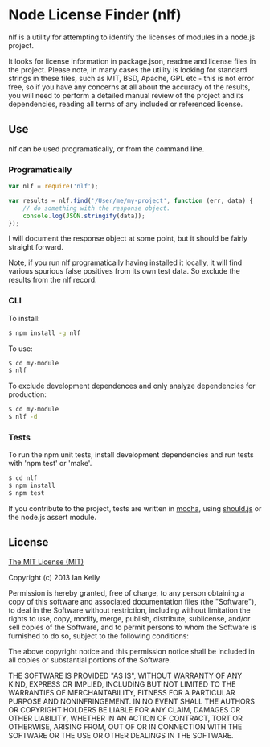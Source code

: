 # Node License Finder (nlf)

nlf is a utility for attempting to identify the licenses of modules in a node.js project.

It looks for license information in package.json, readme and license files in the project.  Please note, in many cases
the utility is looking
for standard strings in these files, such as MIT, BSD, Apache, GPL etc - this is not error free, so if you have any 
concerns at all about the accuracy of the results, you will need to perform a detailed manual review of the project
and its dependencies, reading all terms of any included or referenced license.

## Use

nlf can be used programatically, or from the command line.

### Programatically

```javascript
var nlf = require('nlf');

var results = nlf.find('/User/me/my-project', function (err, data) {
	// do something with the response object.
	console.log(JSON.stringify(data));
});
```

I will document the response object at some point, but it should be fairly straight forward.

Note, if you run nlf programatically having installed it locally, it will find various spurious false positives from its own test data. So exclude the results from the nlf record.

### CLI

To install:

```sh
$ npm install -g nlf

```

To use:

```sh
$ cd my-module
$ nlf
```

To exclude development dependences and only analyze dependencies for production:

```sh
$ cd my-module
$ nlf -d
```

### Tests

To run the npm unit tests, install development dependencies and run tests with 'npm test' or 'make'.

```sh
$ cd nlf
$ npm install
$ npm test
```
If you contribute to the project, tests are written in [mocha](http://visionmedia.github.com/mocha/), using [should.js](https://github.com/visionmedia/should.js/) or the node.js assert module.

## License

[The MIT License (MIT)](http://opensource.org/licenses/MIT)

Copyright (c) 2013 Ian Kelly

Permission is hereby granted, free of charge, to any person obtaining a copy
of this software and associated documentation files (the "Software"), to deal
in the Software without restriction, including without limitation the rights
to use, copy, modify, merge, publish, distribute, sublicense, and/or sell
copies of the Software, and to permit persons to whom the Software is
furnished to do so, subject to the following conditions:

The above copyright notice and this permission notice shall be included in
all copies or substantial portions of the Software.

THE SOFTWARE IS PROVIDED "AS IS", WITHOUT WARRANTY OF ANY KIND, EXPRESS OR
IMPLIED, INCLUDING BUT NOT LIMITED TO THE WARRANTIES OF MERCHANTABILITY,
FITNESS FOR A PARTICULAR PURPOSE AND NONINFRINGEMENT. IN NO EVENT SHALL THE
AUTHORS OR COPYRIGHT HOLDERS BE LIABLE FOR ANY CLAIM, DAMAGES OR OTHER
LIABILITY, WHETHER IN AN ACTION OF CONTRACT, TORT OR OTHERWISE, ARISING FROM,
OUT OF OR IN CONNECTION WITH THE SOFTWARE OR THE USE OR OTHER DEALINGS IN
THE SOFTWARE.

